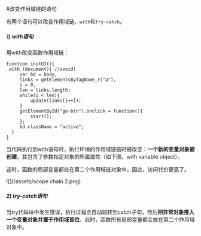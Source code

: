 #改变作用域链的语句

有两个语句可以改变作用域链，```with```和```try-catch```。

##### 1) with语句

用with改变函数作用域链：
```
function initUI(){
 with (document){ //avoid!
     var bd = body,
     links = getElementsByTagName_r("a"),
     i = 0,
     len = links.length;
     while(i < len){
         update(links[i++]);
     }
     getElementById("go-btn").onclick = function(){
         start();
     };
     bd.className = "active";
  }
}
```

当代码执行到with语句时，执行环境的作用域链临时被改变：**一个新的变量对象被创建**，其包含了参数指定对象的所属属性（如下图，with variable object）。

这时，函数的局部变量都处在第二个作用域链对象中，因此，访问代价更高了。

![](/assets/scope chain 2.png)


##### 2) try-catch语句

当try代码块中发生错误，执行过程会自动跳转到catch子句，然后**把异常对象推入一个变量对象并置于作用域首位**。此时，函数所有局部变量都会放在第二个作用域对象中。

